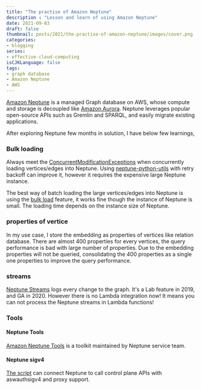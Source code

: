 ```yaml
---
title: "The practise of Amazon Neptune"
description : "Lesson and learn of using Amazon Neptune"
date: 2021-09-03
draft: false
thumbnail: posts/2021/the-practise-of-amazon-neptune/images/cover.png
categories:
- blogging
series:
- effective-cloud-computing
isCJKLanguage: false
tags:
- graph database
- Amazon Neptune
- AWS
---
```


[Amazon Neptune][neptune] is a managed Graph database on AWS, whose compute and storage is decoupled like [Amazon Aurora][aurora]. Neptune leverages popular open-source APIs such as Gremlin and SPARQL, and easily migrate existing applications. 

<!--more-->

After exploring Neptune few months in solution, I have below few learnings,

### Bulk loading

Always meet the [ConcurrentModificationExceptions][concurrent-modification-exception] when concurrently loading vertices/edges into Neptune. Using [neptune-python-utils][neptune-python-utils] with retry backoff can improve it, however it requires the expensive large Neptune instance.

The best way of batch loading the large vertices/edges into Neptune is using the [bulk load][bulk-load] feature, it works fine though the instance of Neptune is small. The loading time depends on the instance size of Neptune.

### properties of vertice

In my use case, I store the embedding as properties of vertices like relation database. There are almost 400 properties for every vertices, the query performance is bad with large number of properties. Due to the embedding properties will not be queried, consolidating the 400 properties as a single one properties to improve the query performance.

### streams

[Neptune Streams][streams] logs every change to the graph. It's a Lab feature in 2019, and GA in 2020. However there is no Lambda integration now! It means you can not process the Neptune streams in Lambda functions!

### Tools

#### Neptune Tools

[Amazon Neptune Tools][neptune-tools] is a toolkit maintained by Neptune service team.

#### Neptune sigv4

[The script][neptunesig] can connect Neptune to call control plane APIs with aswauthsigv4 and  proxy support.


[neptune]: https://aws.amazon.com/neptune/
[aurora]: https://aws.amazon.com/blogs/database/introducing-the-aurora-storage-engine/
[concurrent-modification-exception]: https://docs.aws.amazon.com/neptune/latest/userguide/transactions-exceptions.html
[neptune-python-utils]: https://github.com/awslabs/amazon-neptune-tools/tree/master/neptune-python-utils
[bulk-load]: https://docs.aws.amazon.com/neptune/latest/userguide/bulk-load.html
[streams]: https://docs.aws.amazon.com/neptune/latest/userguide/streams.html
[neptune-tools]: https://github.com/awslabs/amazon-neptune-tools
[neptunesig]: https://gist.github.com/zxkane/75ebb9ceec06d460582b079708dcca56